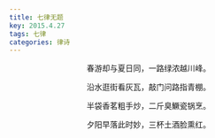 ```yaml
---
title: 七律无题
key: 2015.4.27
tags: 七律
categories: 律诗
---
```


<p align="center">春游却与夏日同，一路绿浓越川峰。
</p>
<p align="center">沿水逛街看灰瓦，敲门问路指青棚。
</p>
<p align="center">半袋香茗粗手炒，二斤臭鱖瓷锅烹。
</p>
<p align="center">夕阳早落此时妙，三杯土酒脸熏红。
</p>
<p align="center"></br>
</p>
